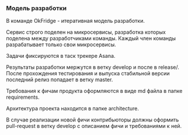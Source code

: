 ### Модель разработки

В команде OkFridge - итеративная модель разработки. 

Сервис строго поделен на микросервисы, разработка которых поделена между разработчиками команды. Каждый член команды разрабатывает только свои микросервисы.

Задачи фиксируются в таск трекере Asana. 
>
Результаты разработки мержутся в ветку develop и после в release/<version>. После прохождения тестирования и выпуска стабильной версии последний релиз попадает в ветку master. 

Требования к фичам продукта оформляются в виде md файла в папке requirements.

Архитектура проекта находится в папке architecture.

В случае реализации новой фичи контрибьюторы должны оформить pull-request в ветку develop с описанием фичи и требованиями к ней.
